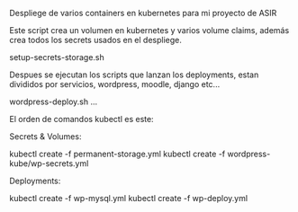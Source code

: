
Despliege de varios containers en kubernetes para mi proyecto de ASIR


Este script crea un volumen en kubernetes y varios volume claims,
además crea todos los secrets usados en el despliege.

setup-secrets-storage.sh 

Despues se ejecutan los scripts que lanzan los deployments, estan
divididos por servicios, wordpress, moodle, django etc...

wordpress-deploy.sh
...




El orden de comandos kubectl es este:

Secrets & Volumes:

kubectl create -f permanent-storage.yml
kubectl create -f wordpress-kube/wp-secrets.yml


Deployments:

kubectl create -f wp-mysql.yml
kubectl create -f wp-deploy.yml

